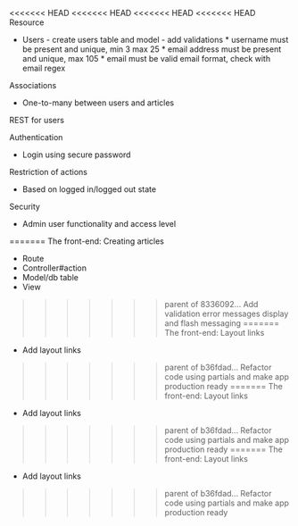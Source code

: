 <<<<<<< HEAD
<<<<<<< HEAD
<<<<<<< HEAD
<<<<<<< HEAD
Resource
- Users - create users table and model
        - add validations
        * username must be present and unique, min 3 max 25
        * email address must be present and unique, max 105
        * email must be valid email format, check with email regex

Associations
- One-to-many
  between users and articles

REST for users

Authentication
- Login using secure password

Restriction of actions
- Based on logged in/logged out state

Security
- Admin user functionality and access level




=======
The front-end: Creating articles 

- Route
- Controller#action
- Model/db table
- View
>>>>>>> parent of 8336092... Add validation error messages display and flash messaging
=======
The front-end: Layout links

- Add layout links
>>>>>>> parent of b36fdad... Refactor code using partials and make app production ready
=======
The front-end: Layout links

- Add layout links
>>>>>>> parent of b36fdad... Refactor code using partials and make app production ready
=======
The front-end: Layout links

- Add layout links
>>>>>>> parent of b36fdad... Refactor code using partials and make app production ready

